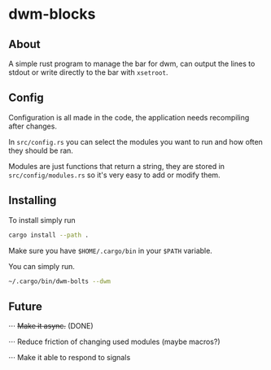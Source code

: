 # dwm-blocks

## About
A simple rust program to manage the bar for dwm, can output the lines to stdout or
write directly to the bar with `xsetroot`.

## Config
Configuration is all made in the code, the application needs recompiling after changes.

In `src/config.rs` you can select the modules you want to run and how often they should be ran.

Modules are just functions that return a string, they are stored in `src/config/modules.rs` so it's
very easy to add or modify them.

## Installing
To install simply run
```sh
cargo install --path .
```

Make sure you have `$HOME/.cargo/bin` in your `$PATH` variable.

You can simply run.
```sh
~/.cargo/bin/dwm-bolts --dwm
```

## Future
⋅⋅⋅ ~~Make it async.~~ (DONE)

⋅⋅⋅ Reduce friction of changing used modules (maybe macros?)

⋅⋅⋅ Make it able to respond to signals
